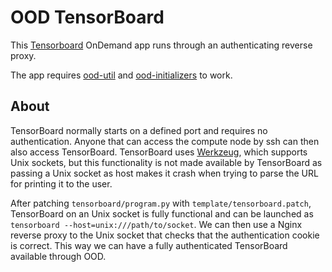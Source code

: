 # OOD TensorBoard

This [Tensorboard](https://www.tensorflow.org/tensorboard) OnDemand app runs through an authenticating reverse proxy.

The app requires [ood-util](https://github.com/CSCfi/ood-util) and [ood-initializers](https://github.com/CSCfi/ood-initializers) to work.

## About
TensorBoard normally starts on a defined port and requires no authentication.
Anyone that can access the compute node by ssh can then also access TensorBoard.
TensorBoard uses [Werkzeug](https://werkzeug.palletsprojects.com/en/2.0.x/), which supports Unix sockets, but this functionality is not made available by TensorBoard as passing a Unix socket as host makes it crash when trying to parse the URL for printing it to the user.

After patching `tensorboard/program.py` with `template/tensorboard.patch`, TensorBoard on an Unix socket is fully functional and can be launched as `tensorboard --host=unix:///path/to/socket`.
We can then use a Nginx reverse proxy to the Unix socket that checks that the authentication cookie is correct.
This way we can have a fully authenticated TensorBoard available through OOD.


